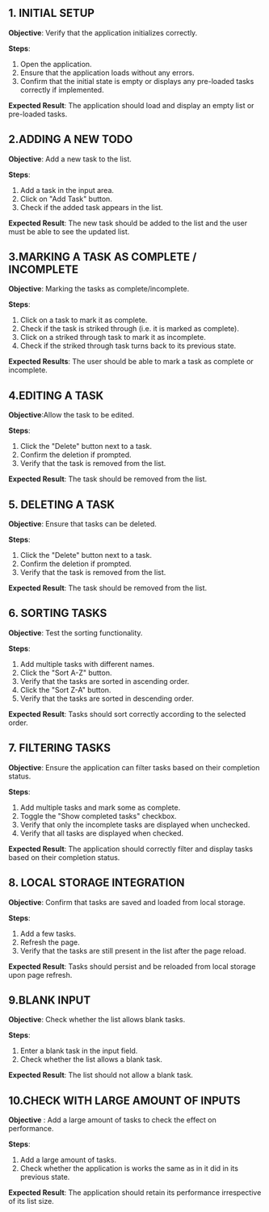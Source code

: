 ## 1. INITIAL SETUP
**Objective**: Verify that the application initializes correctly.

**Steps**:
1. Open the application.
2. Ensure that the application loads without any errors.
3. Confirm that the initial state is empty or displays any pre-loaded tasks correctly if implemented.

**Expected Result**: The application should load and display an empty list or pre-loaded tasks.

## 2.ADDING A NEW TODO
**Objective**: Add a new task to the list.

**Steps**:
1. Add a task in the input area.
2. Click on "Add Task" button.
3. Check if the added task appears in the list.

**Expected Result**: The new task should be added to the list and the user must be able to see the updated list.

## 3.MARKING A TASK AS COMPLETE / INCOMPLETE
**Objective**: Marking the tasks as complete/incomplete.

**Steps**:
1. Click on a task to mark it as complete.
2. Check if the task is striked through (i.e. it is marked as complete).
3. Click on a striked through task to mark it as incomplete.
4. Check if the striked through task turns back to its previous state.

**Expected Results**: The user should be able to mark a task as complete or incomplete.

## 4.EDITING A TASK
**Objective**:Allow the task to be edited.

**Steps**:
1. Click the "Delete" button next to a task.
2. Confirm the deletion if prompted.
3. Verify that the task is removed from the list.

**Expected Result**: The task should be removed from the list.

## 5. DELETING A TASK
**Objective**: Ensure that tasks can be deleted.

**Steps**:
1. Click the "Delete" button next to a task.
2. Confirm the deletion if prompted.
3. Verify that the task is removed from the list.

**Expected Result**: The task should be removed from the list.

## 6. SORTING TASKS
**Objective**: Test the sorting functionality.

**Steps**:
1. Add multiple tasks with different names.
2. Click the "Sort A-Z" button.
3. Verify that the tasks are sorted in ascending order.
4. Click the "Sort Z-A" button.
5. Verify that the tasks are sorted in descending order.

**Expected Result**: Tasks should sort correctly according to the selected order.

## 7. FILTERING TASKS
**Objective**: Ensure the application can filter tasks based on their completion status.

**Steps**:
1. Add multiple tasks and mark some as complete.
2. Toggle the "Show completed tasks" checkbox.
3. Verify that only the incomplete tasks are displayed when unchecked.
4. Verify that all tasks are displayed when checked.

**Expected Result**: The application should correctly filter and display tasks based on their completion status.

## 8. LOCAL STORAGE INTEGRATION
**Objective**: Confirm that tasks are saved and loaded from local storage.

**Steps**:
1. Add a few tasks.
2. Refresh the page.
3. Verify that the tasks are still present in the list after the page reload.

**Expected Result**: Tasks should persist and be reloaded from local storage upon page refresh.

## 9.BLANK INPUT
**Objective**: Check whether the list allows blank tasks.

**Steps**:
1. Enter a blank task in the input field.
2. Check whether the list allows a blank task.

**Expected Result**: The list should not allow a blank task.

## 10.CHECK WITH LARGE AMOUNT OF INPUTS
**Objective** : Add a large amount of tasks to check the effect on performance.

**Steps**:
1. Add a large amount of tasks.
2. Check whether the application is works the same as in it did in its previous state.

**Expected Result**: The application should retain its performance irrespective of its list size.
